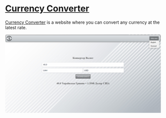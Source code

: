 # [Currency Converter](https://l1nt3x-currencyconverter.herokuapp.com/)

[Currency Converter](https://l1nt3x-currencyconverter.herokuapp.com/) is a website where you can convert any currency at the latest rate.

![Main page UI](.info/main-ui.png)